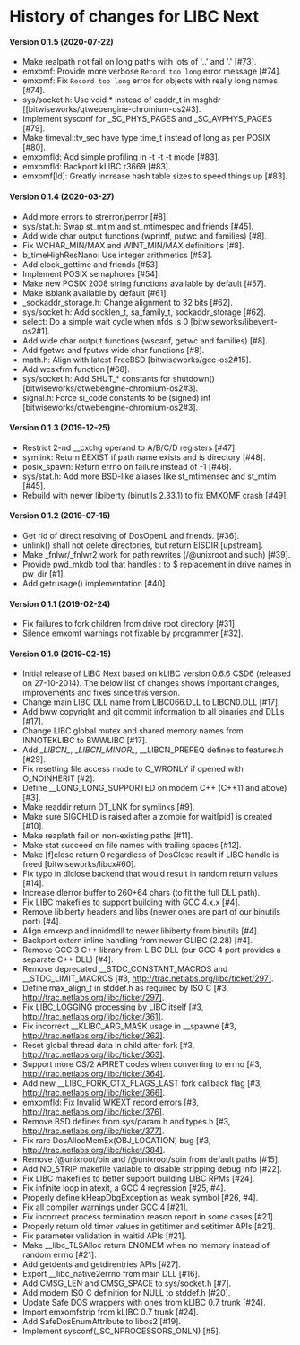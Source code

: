 # History of changes for LIBC Next

#### Version 0.1.5 (2020-07-22)

* Make realpath not fail on long paths with lots of '..' and '.' [#73].
* emxomf: Provide more verbose `Record too long` error message [#74].
* emxomf: Fix `Record too long` error for objects with really long names [#74].
* sys/socket.h: Use void * instead of caddr_t in msghdr [[bitwiseworks/qtwebengine-chromium-os2#3].
* Implement sysconf for _SC_PHYS_PAGES and _SC_AVPHYS_PAGES [#79].
* Make timeval::tv_sec have type time_t instead of long as per POSIX [#80].
* emxomfld: Add simple profiling in -t -t -t mode [#83].
* emxomfld: Backport kLIBC r3669 [#83].
* emxomf[ld]: Greatly increase hash table sizes to speed things up [#83].

#### Version 0.1.4 (2020-03-27)

* Add more errors to strerror/perror [#8].
* sys/stat.h: Swap st_mtim and st_mtimespec and friends [#45].
* Add wide char output functions (wprintf, putwc and families) [#8].
* Fix WCHAR_MIN/MAX and WINT_MIN/MAX definitions [#8].
* b_timeHighResNano: Use integer arithmetics [#53].
* Add clock_gettime and friends [#53].
* Implement POSIX semaphores [#54].
* Make new POSIX 2008 string functions available by default [#57].
* Make isblank available by default [#61].
* _sockaddr_storage.h: Change alignment to 32 bits [#62].
* sys/socket.h: Add socklen_t, sa_family_t, sockaddr_storage [#62].
* select: Do a simple wait cycle when nfds is 0 [bitwiseworks/libevent-os2#1].
* Add wide char output functions (wscanf, getwc and families) [#8].
* Add fgetws and fputws wide char functions [#8].
* math.h: Align with latest FreeBSD [bitwiseworks/gcc-os2#15].
* Add wcsxfrm function [#68].
* sys/socket.h: Add SHUT_* constants for shutdown() [bitwiseworks/qtwebengine-chromium-os2#3].
* signal.h: Force si_code constants to be (signed) int [bitwiseworks/qtwebengine-chromium-os2#3].

#### Version 0.1.3 (2019-12-25)

* Restrict 2-nd __cxchg operand to A/B/C/D registers [#47].
* symlink: Return EEXIST if path name exists and is directory [#48].
* posix_spawn: Return errno on failure instead of -1 [#46].
* sys/stat.h: Add more BSD-like aliases like st_mtimensec and st_mtim [#45].
* Rebuild with newer libiberty (binutils 2.33.1) to fix EMXOMF crash [#49].

#### Version 0.1.2 (2019-07-15)

* Get rid of direct resolving of DosOpenL and friends. [#36].
* unlink() shall not delete directories, but return EISDIR [upstream].
* Make _fnlwr/_fnlwr2 work for path rewrites (/@unixroot and such) [#39].
* Provide pwd_mkdb tool that handles : to $ replacement in drive names in pw_dir [#1].
* Add getrusage() implementation [#40].

#### Version 0.1.1 (2019-02-24)

* Fix failures to fork children from drive root directory [#31].
* Silence emxomf warnings not fixable by programmer [#32].

#### Version 0.1.0 (2019-02-15)

* Initial release of LIBC Next based on kLIBC version 0.6.6 CSD6 (released on 27-10-2014). The below list of changes shows important changes, improvements and fixes since this version.
* Change main LIBC DLL name from LIBC066.DLL to LIBCN0.DLL [#17].
* Add bww copyright and git commit information to all binaries and DLLs [#17].
* Change LIBC global mutex and shared memory names from INNOTEKLIBC to BWWLIBC [#17].
* Add \__LIBCN\__, \__LIBCN_MINOR\__, __LIBCN_PREREQ defines to features.h [#29].
* Fix resetting file access mode to O_WRONLY if opened with O_NOINHERIT [#2].
* Define __LONG_LONG_SUPPORTED on modern C++ (C++11 and above) [#3].
* Make readdir return DT_LNK for symlinks [#9].
* Make sure SIGCHLD is raised after a zombie for wait[pid] is created [#10].
* Make reaplath fail on non-existing paths [#11].
* Make stat succeed on file names with trailing spaces [#12].
* Make [f]close return 0 regardless of DosClose result if LIBC handle is freed [bitwiseworks/libcx#60].
* Fix typo in dlclose backend that would result in random return values [#14].
* Increase dlerror buffer to 260+64 chars (to fit the full DLL path).
* Fix LIBC makefiles to support building with GCC 4.x.x [#4].
* Remove libiberty headers and libs (newer ones are part of our binutils port) [#4].
* Align emxexp and innidmdll to newer libiberty from binutils [#4].
* Backport extern inline handling from newer GLIBC (2.28) [#4].
* Remove GCC 3 C++ library from LIBC DLL (our GCC 4 port provides a separate C++ DLL) [#4].
* Remove deprecated __STDC_CONSTANT_MACROS and __STDC_LIMIT_MACROS [#3, http://trac.netlabs.org/libc/ticket/297].
* Define max_align_t in stddef.h as required by ISO C [#3, http://trac.netlabs.org/libc/ticket/297].
* Fix LIBC_LOGGING processing by LIBC itself [#3, http://trac.netlabs.org/libc/ticket/361].
* Fix incorrect __KLIBC_ARG_MASK usage in __spawne [#3, http://trac.netlabs.org/libc/ticket/362].
* Reset global thread data in child after fork [#3, http://trac.netlabs.org/libc/ticket/363].
* Support more OS/2 APIRET codes when converting to errno [#3, http://trac.netlabs.org/libc/ticket/364].
* Add new __LIBC_FORK_CTX_FLAGS_LAST fork callback flag [#3, http://trac.netlabs.org/libc/ticket/366].
* emxomfld: Fix Invalid WKEXT record errors [#3, http://trac.netlabs.org/libc/ticket/376].
* Remove BSD defines from sys/param.h and types.h [#3, http://trac.netlabs.org/libc/ticket/377].
* Fix rare DosAllocMemEx(OBJ_LOCATION) bug [#3, http://trac.netlabs.org/libc/ticket/384].
* Remove /@unixroot/bin and /@unixroot/sbin from default paths [#15].
* Add NO_STRIP makefile variable to disable stripping debug info [#22].
* Fix LIBC makefiles to better support building LIBC RPMs [#24].
* Fix infinite loop in atexit, a GCC 4 regression [#25, #4].
* Properly define kHeapDbgException as weak symbol [#26, #4].
* Fix all compiler warnings under GCC 4 [#21].
* Fix incorrect process termination reason report in some cases [#21].
* Properly return old timer values in getitimer and setitimer APIs [#21].
* Fix parameter validation in waitid APIs [#21].
* Make __libc_TLSAlloc return ENOMEM when no memory instead of random errno [#21].
* Add getdents and getdirentries APIs [#27].
* Export __libc_native2errno from main DLL [#16].
* Add CMSG_LEN and CMSG_SPACE to sys/socket.h [#7].
* Add modern ISO C definition for NULL to stddef.h [#20].
* Update Safe DOS wrappers with ones from kLIBC 0.7 trunk [#24].
* Import emxomfstrip from kLIBC 0.7 trunk [#24].
* Add SafeDosEnumAttribute to libos2 [#19].
* Implement sysconf(_SC_NPROCESSORS_ONLN) [#5].
